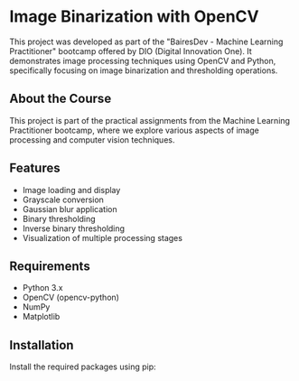 # Image Binarization with OpenCV

This project was developed as part of the "BairesDev - Machine Learning Practitioner" bootcamp offered by DIO (Digital Innovation One). It demonstrates image processing techniques using OpenCV and Python, specifically focusing on image binarization and thresholding operations.

## About the Course
This project is part of the practical assignments from the Machine Learning Practitioner bootcamp, where we explore various aspects of image processing and computer vision techniques.

## Features

- Image loading and display
- Grayscale conversion
- Gaussian blur application
- Binary thresholding
- Inverse binary thresholding
- Visualization of multiple processing stages

## Requirements

- Python 3.x
- OpenCV (opencv-python)
- NumPy
- Matplotlib

## Installation

Install the required packages using pip:

